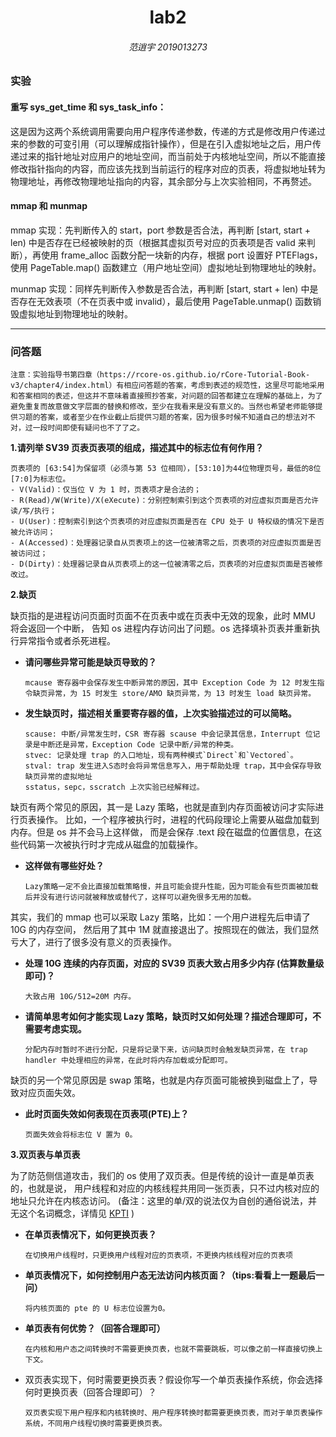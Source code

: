 <center><h1>lab2</h1></center>

<center><h6>范逍宇 2019013273</h6></center>

### 实验

#### 重写 sys_get_time 和 sys_task_info：

这是因为这两个系统调用需要向用户程序传递参数，传递的方式是修改用户传递过来的参数的可变引用（可以理解成指针操作），但是在引入虚拟地址之后，用户传递过来的指针地址对应用户的地址空间，而当前处于内核地址空间，所以不能直接修改指针指向的内容，而应该先找到当前运行的程序对应的页表，将虚拟地址转为物理地址，再修改物理地址指向的内容，其余部分与上次实验相同，不再赘述。

#### mmap 和 munmap

mmap 实现：先判断传入的 start，port 参数是否合法，再判断 [start, start + len) 中是否存在已经被映射的页（根据其虚拟页号对应的页表项是否 valid 来判断），再使用 frame_alloc 函数分配一块新的内存，根据 port 设置好 PTEFlags，使用 PageTable.map() 函数建立（用户地址空间）虚拟地址到物理地址的映射。

munmap 实现：同样先判断传入参数是否合法，再判断 [start, start + len) 中是否存在无效表项（不在页表中或 invalid），最后使用 PageTable.unmap() 函数销毁虚拟地址到物理地址的映射。

------------------------

### 问答题

```nginx
注意：实验指导书第四章（https://rcore-os.github.io/rCore-Tutorial-Book-v3/chapter4/index.html）有相应问答题的答案，考虑到表述的规范性，这里尽可能地采用和答案相同的表述，但这并不意味着直接照抄答案，对问题的回答都建立在理解的基础上，为了避免重复而故意做文字层面的替换和修改，至少在我看来是没有意义的。当然也希望老师能够提供习题的答案，或者至少在作业截止后提供习题的答案，因为很多时候不知道自己的想法对不对，过一段时间即使有疑问也不了了之。
```

**1.请列举 SV39 页表页表项的组成，描述其中的标志位有何作用？**

```
页表项的 [63:54]为保留项（必须与第 53 位相同），[53:10]为44位物理页号，最低的8位[7:0]为标志位。
- V(Valid)：仅当位 V 为 1 时，页表项才是合法的；
- R(Read)/W(Write)/X(eXecute)：分别控制索引到这个页表项的对应虚拟页面是否允许读/写/执行；
- U(User)：控制索引到这个页表项的对应虚拟页面是否在 CPU 处于 U 特权级的情况下是否被允许访问；
- A(Accessed)：处理器记录自从页表项上的这一位被清零之后，页表项的对应虚拟页面是否被访问过；
- D(Dirty)：处理器记录自从页表项上的这一位被清零之后，页表项的对应虚拟页面是否被修改过。
```

**2.缺页**

缺页指的是进程访问页面时页面不在页表中或在页表中无效的现象，此时 MMU 将会返回一个中断， 告知 os 进程内存访问出了问题。os 选择填补页表并重新执行异常指令或者杀死进程。

- **请问哪些异常可能是缺页导致的？**

  ```
  mcause 寄存器中会保存发生中断异常的原因，其中 Exception Code 为 12 时发生指令缺页异常，为 15 时发生 store/AMO 缺页异常，为 13 时发生 load 缺页异常。
  ```

- **发生缺页时，描述相关重要寄存器的值，上次实验描述过的可以简略。**

  ```
  scause: 中断/异常发生时，CSR 寄存器 scause 中会记录其信息，Interrupt 位记录是中断还是异常，Exception Code 记录中断/异常的种类。
  stvec: 记录处理 trap 的入口地址，现有两种模式`Direct`和`Vectored`。
  stval: trap 发生进入S态时会将异常信息写入，用于帮助处理 trap，其中会保存导致缺页异常的虚拟地址
  sstatus，sepc，sscratch 上次实验已经解释过。
  ```

缺页有两个常见的原因，其一是 Lazy 策略，也就是直到内存页面被访问才实际进行页表操作。 比如，一个程序被执行时，进程的代码段理论上需要从磁盘加载到内存。但是 os 并不会马上这样做， 而是会保存 .text 段在磁盘的位置信息，在这些代码第一次被执行时才完成从磁盘的加载操作。

- **这样做有哪些好处？**

  ```
  Lazy策略一定不会比直接加载策略慢，并且可能会提升性能，因为可能会有些页面被加载后并没有进行访问就被释放或替代了，这样可以避免很多无用的加载。
  ```

其实，我们的 mmap 也可以采取 Lazy 策略，比如：一个用户进程先后申请了 10G 的内存空间， 然后用了其中 1M 就直接退出了。按照现在的做法，我们显然亏大了，进行了很多没有意义的页表操作。

- **处理 10G 连续的内存页面，对应的 SV39 页表大致占用多少内存 (估算数量级即可)？**

  ```
  大致占用 10G/512=20M 内存。
  ```

- **请简单思考如何才能实现 Lazy 策略，缺页时又如何处理？描述合理即可，不需要考虑实现。**

  ```
  分配内存时暂时不进行分配，只是将记录下来，访问缺页时会触发缺页异常，在 trap handler 中处理相应的异常，在此时将内存加载或分配即可。
  ```

缺页的另一个常见原因是 swap 策略，也就是内存页面可能被换到磁盘上了，导致对应页面失效。

- **此时页面失效如何表现在页表项(PTE)上？**

  ```
  页面失效会将标志位 V 置为 0。
  ```

**3.双页表与单页表**

为了防范侧信道攻击，我们的 os 使用了双页表。但是传统的设计一直是单页表的，也就是说， 用户线程和对应的内核线程共用同一张页表，只不过内核对应的地址只允许在内核态访问。 (备注：这里的单/双的说法仅为自创的通俗说法，并无这个名词概念，详情见 [KPTI](https://en.wikipedia.org/wiki/Kernel_page-table_isolation) )

- **在单页表情况下，如何更换页表？**

  ```
  在切换用户线程时，只更换用户线程对应的页表项，不更换内核线程对应的页表项
  ```

- **单页表情况下，如何控制用户态无法访问内核页面？（tips:看看上一题最后一问）**

  ```
  将内核页面的 pte 的 U 标志位设置为0。
  ```

- **单页表有何优势？（回答合理即可）**

  ```
  在内核和用户态之间转换时不需要更换页表，也就不需要跳板，可以像之前一样直接切换上下文。
  ```

- 双页表实现下，何时需要更换页表？假设你写一个单页表操作系统，你会选择何时更换页表（回答合理即可）？

  ```
  双页表实现下用户程序和内核转换时、用户程序转换时都需要更换页表，而对于单页表操作系统，不同用户线程切换时需要更换页表。
  ```

  

  